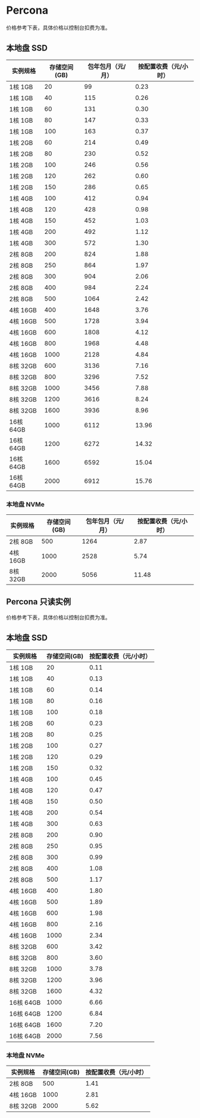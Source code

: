 # Percona 
价格参考下表，具体价格以控制台扣费为准。

## 本地盘 SSD
|实例规格|存储空间(GB)|包年包月（元/月）|按配置收费（元/小时）|
|---|---|---|---|
|1核 1GB|20|99|0.23|
|1核 1GB|40|115|0.26|
|1核 1GB|60|131|0.30|
|1核 1GB|80|147|0.33|
|1核 1GB|100|163|0.37|
|1核 2GB|60|214|0.49|
|1核 2GB|80|230|0.52|
|1核 2GB|100|246|0.56|
|1核 2GB|120|262|0.60|
|1核 2GB|150|286|0.65|
|1核 4GB|100|412|0.94|
|1核 4GB|120|428|0.98|
|1核 4GB|150|452|1.03|
|1核 4GB|200|492|1.12|
|1核 4GB|300|572|1.30|
|2核 8GB|200|824|1.88|
|2核 8GB|250|864|1.97|
|2核 8GB|300|904|2.06|
|2核 8GB|400|984|2.24|
|2核 8GB|500|1064|2.42|
|4核 16GB|400|1648|3.76|
|4核 16GB|500|1728|3.94|
|4核 16GB|600|1808|4.12|
|4核 16GB|800|1968|4.48|
|4核 16GB|1000|2128|4.84|
|8核 32GB|600|3136|7.16|
|8核 32GB|800|3296|7.52|
|8核 32GB|1000|3456|7.88|
|8核 32GB|1200|3616|8.24|
|8核 32GB|1600|3936|8.96|
|16核 64GB|1000|6112|13.96|
|16核 64GB|1200|6272|14.32|
|16核 64GB|1600|6592|15.04|
|16核 64GB|2000|6912|15.76|

### 本地盘 NVMe 
|实例规格|存储空间(GB)|包年包月（元/月）|按配置收费（元/小时）|
|---|---|---|---|
|2核 8GB|500|1264|2.87|
|4核 16GB|1000|2528|5.74|
|8核 32GB|2000|5056|11.48|

## Percona 只读实例 
价格参考下表，具体价格以控制台扣费为准。
## 本地盘 SSD
|实例规格|存储空间(GB)|按配置收费（元/小时）|
|---|---|---|
|1核 1GB|20|0.11|
|1核 1GB|40|0.13|
|1核 1GB|60|0.14|
|1核 1GB|80|0.16|
|1核 1GB|100|0.18|
|1核 2GB|60|0.23|
|1核 2GB|80|0.25|
|1核 2GB|100|0.27|
|1核 2GB|120|0.29|
|1核 2GB|150|0.32|
|1核 4GB|100|0.45|
|1核 4GB|120|0.47|
|1核 4GB|150|0.50|
|1核 4GB|200|0.54|
|1核 4GB|300|0.63|
|2核 8GB|200|0.90|
|2核 8GB|250|0.95|
|2核 8GB|300|0.99|
|2核 8GB|400|1.08|
|2核 8GB|500|1.17|
|4核 16GB|400|1.80|
|4核 16GB|500|1.89|
|4核 16GB|600|1.98|
|4核 16GB|800|2.16|
|4核 16GB|1000|2.34|
|8核 32GB|600|3.42|
|8核 32GB|800|3.60|
|8核 32GB|1000|3.78|
|8核 32GB|1200|3.96|
|8核 32GB|1600|4.32|
|16核 64GB|1000|6.66|
|16核 64GB|1200|6.84|
|16核 64GB|1600|7.20|
|16核 64GB|2000|7.56|

### 本地盘 NVMe 
|实例规格|存储空间(GB)|按配置收费（元/小时）|
|---|---|---|
|2核 8GB|500|1.41|
|4核 16GB|1000|2.81|
|8核 32GB|2000|5.62|
